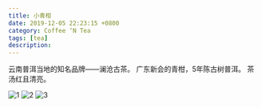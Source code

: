 ```yaml
---
title: 小青柑
date: 2019-12-05 22:23:15 +0800
category: Coffee ‘N Tea
tags: [tea]
description: 
---
```


云南普洱当地的知名品牌——澜沧古茶。
广东新会的青柑，5年陈古树普洱。
茶汤红且清亮。

![1](https://chenxie-fun.oss-cn-shenzhen.aliyuncs.com/drinks/tea/little_green_orange_1.jpeg)
![2](https://chenxie-fun.oss-cn-shenzhen.aliyuncs.com/drinks/tea/little_green_orange_2.jpeg)
![3](https://chenxie-fun.oss-cn-shenzhen.aliyuncs.com/drinks/tea/little_green_orange_3.jpeg)